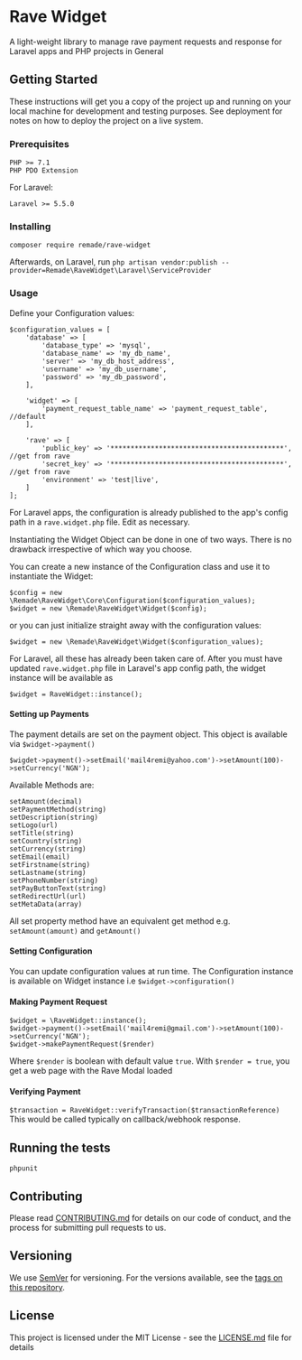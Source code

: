 # Rave Widget

A light-weight library to manage rave payment requests 
and response for Laravel apps and PHP projects in General

## Getting Started

These instructions will get you a copy of the project up and running on your local machine for development and testing purposes. See deployment for notes on how to deploy the project on a live system.

### Prerequisites

```
PHP >= 7.1
PHP PDO Extension
```
For Laravel:
```
Laravel >= 5.5.0
```

### Installing

```
composer require remade/rave-widget
```
Afterwards, on Laravel, run `php artisan vendor:publish --provider=Remade\RaveWidget\Laravel\ServiceProvider`

### Usage
Define your Configuration values:
```
$configuration_values = [
    'database' => [
        'database_type' => 'mysql',
        'database_name' => 'my_db_name',
        'server' => 'my_db_host_address',
        'username' => 'my_db_username',
        'password' => 'my_db_password',
    ],

    'widget' => [
        'payment_request_table_name' => 'payment_request_table', //default
    ],

    'rave' => [
        'public_key' => '*******************************************', //get from rave
        'secret_key' => '*******************************************', //get from rave
        'environment' => 'test|live',
    ]
];
```

For Laravel apps, the configuration is already published to the app's config path in a `rave.widget.php` file. Edit as
necessary.

Instantiating the Widget Object can be done in one of two ways. There is no drawback irrespective of which way you choose.

You can create a new instance of the Configuration class and use it to instantiate
the Widget:

```
$config = new \Remade\RaveWidget\Core\Configuration($configuration_values);
$widget = new \Remade\RaveWidget\Widget($config);
```
or you can just initialize straight away with the configuration values:

```
$widget = new \Remade\RaveWidget\Widget($configuration_values);

```

For Laravel, all these has already been taken care of. After you must have updated
`rave.widget.php` file in Laravel's app config path, the widget instance 
will be available as

```
$widget = RaveWidget::instance();
```

#### Setting up Payments
The payment details are set on the payment object. This object is available via `$widget->payment()`
```
$wigdet->payment()->setEmail('mail4remi@yahoo.com')->setAmount(100)->setCurrency('NGN');
```
Available Methods are:
```
setAmount(decimal)
setPaymentMethod(string)
setDescription(string)
setLogo(url)
setTitle(string)
setCountry(string)
setCurrency(string)
setEmail(email)
setFirstname(string)
setLastname(string)
setPhoneNumber(string)
setPayButtonText(string)
setRedirectUrl(url)
setMetaData(array)
```
All set property method have an equivalent get method e.g. `setAmount(amount)` and `getAmount()`

#### Setting Configuration
You can update configuration values at run time. The Configuration instance is available on Widget instance i.e
`$widget->configuration()`

#### Making Payment Request
```
$widget = \RaveWidget::instance();
$widget->payment()->setEmail('mail4remi@gmail.com')->setAmount(100)->setCurrency('NGN');
$widget->makePaymentRequest($render)
```
Where `$render` is boolean with default value `true`. With `$render = true`, you get a web page with the Rave Modal loaded

#### Verifying Payment
`$transaction = RaveWidget::verifyTransaction($transactionReference)`
This would be called typically on callback/webhook response.

## Running the tests

```
phpunit
```

## Contributing

Please read [CONTRIBUTING.md](CONTRIBUTING.md) for details on our code of conduct, and the process for submitting pull requests to us.

## Versioning

We use [SemVer](http://semver.org/) for versioning. For the versions available, see the [tags on this repository](https://github.com/remade/rave-widget/tags). 

## License

This project is licensed under the MIT License - see the [LICENSE.md](LICENSE.md) file for details


